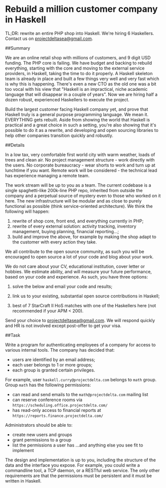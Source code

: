 Rebuild a million customer company in Haskell
============

TL;DR: rewrite an entire PHP shop into Haskell. We're hiring 6 Haskellers. Contact us on projectdeltasea@gmail.com.

##Summary

We are an online retail shop with millions of customers, and 9 digit USD funding. The PHP core is failing. We have budget and backing to rebuild everything, starting with the core and moving to the external service providers, in Haskell, taking the time to do it properly. A Haskell skeleton team is already in place and built a few things very well and very fast which is why this is happening. There's even a new CTO as the old one was a bit too vocal with his view that "Haskell is an impractical, niche academic language that will disappear in a couple of years". Now we are hiring half a dozen robust, experienced Haskellers to execute the project.

Build the largest customer facing Haskell company yet, and prove that Haskell truly is a general purpose programming language. We mean it. EVERYTHING gets rebuilt. Aside from showing the world that Haskell is practical and a great choice in such a setting, you're also showing that it's possible to do it as a rewrite, and developing and open sourcing libraries to help other companies transition quickly and robustly.

##Details

In a low tax, very comfortable first world city with warm weather, loads of trees and clean air. No project management structure - work directly with the users. No corporate bureaucracy - wear shorts to work and turn up at lunchtime if you want. Remote work will be considered - the technical lead has experience managing a remote team. 

The work stream will be up to you as a team. The current codebase is a single spaghetti-like 200k-line PHP repo, inherited from outside the company and a perpetual source of mystery even to those who worked on it here. The new infrastructure will be modular and as close to purely functional as possible (think service-oriented architecture). 
We think the following will happen:
1. rewrite of shop core, front end, and everything currently in PHP;
2. rewrite of every external solution: activity tracking, inventory management, buying planning, financial reporting...;
3. build and improve the above, for example by making the shop adapt to the customer with every action they take.

We all contribute to the open source community, as such you will be encouraged to open source a lot of your code and blog about your work. 

We do not care about your CV, educational institution, cover letter or hobbies. We estimate ability, and will measure your future performance, based on your code and experience. As such, you have three options:

1. solve the below and email your code and results; 

2. link us to your existing, substantial open source contributions in Haskell;

3. best of 7 StarCraft II HoS matches with one of the Haskellers here (not recommended if your APM < 200).

Send your choice to projectdeltasea@gmail.com. We will respond quickly and HR is not involved except post-offer to get your visa.

##Task

Write a program for authenticating employees of a company for access to various internal tools. The company has decided that:
- users are identified by an email address;
- each user belongs to 1 or more groups;
- each group is granted certain privileges.

For example, user `haskell.curry@projectdelta.com` belongs to `math` group. Group `math` has the following permissions:

- can read and send emails to the `math@projectdelta.com` mailing list
- can reserve conference rooms via `https://scheduling.office.projectdelta.com/`
- has read-only access to financial reports at `https://reports.finance.projectdelta.com/`

Administrators should be able to:

- create new users and groups
- grant permissions to a group
- list the permissions a user has
...and anything else you see fit to implement

The design and implementation is up to you, including the structure of the data and the interface you expose. For example, you could write a commandline tool, a TCP daemon, or a RESTful web service. The only other requirements are that the permissions must be persistent and it must be written in Haskell.
